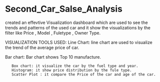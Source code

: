 # Second_Car_Salse_Analysis
   created an effevtive Visualization dashboard which are used to see the trends and patterns of the used car and it show the visualizations by the filter like Price , Model , Fuletype , Owner Type.
   
   VISUALIZATION TOOLS USED:
       Line Chart: line chart are used to visualize the trend of the average price of car.
       
   Bar chart: Bar chart shows Top 10 manufacture.
       
       Box chart: it visualize the car by the fuel type and year.
       Histogram: it show price distribution by the fule type.
       Scatter Plot : it compare the Price of the car and age of the car.

